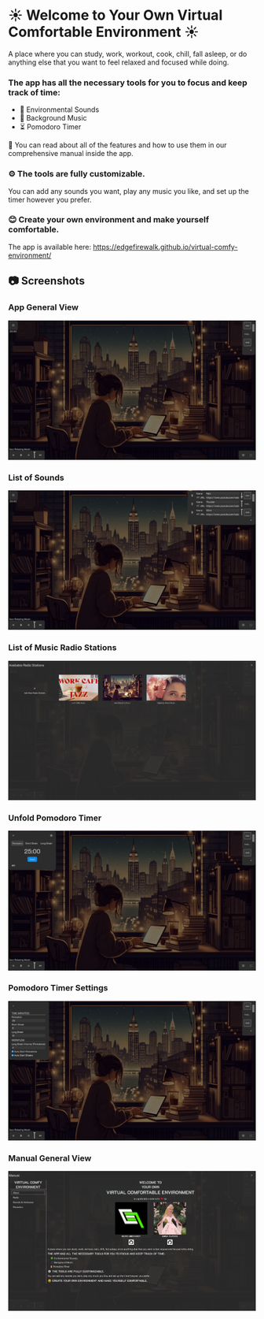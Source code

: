 # ☀️ Welcome to Your Own Virtual Comfortable Environment ☀️

A place where you can study, work, workout, cook, chill, fall asleep, or do anything else that you want to feel relaxed and focused while doing.

### The app has all the necessary tools for you to focus and keep track of time:

- 🌄 Environmental Sounds
- 🎵 Background Music
- ⏳ Pomodoro Timer

📖 You can read about all of the features and how to use them in our comprehensive manual inside the app.

### ⚙️ The tools are fully customizable.

You can add any sounds you want, play any music you like, and set up the timer however you prefer.

### 😊 Create your own environment and make yourself comfortable.

The app is available here: https://edgefirewalk.github.io/virtual-comfy-environment/

## 📷 Screenshots

<!-- TODO: Добавить настоящие скриншоты в папку со скринами -->

### App General View

<p align="center"><img src="screenshots/Main.png" alt="Main View"></p>

### List of Sounds

<p align="center"><img src="screenshots/Sounds.png" alt="List of Sounds"></p>

### List of Music Radio Stations

<p align="center"><img src="screenshots/Radio_Stations.png" alt="Music Radio Stations"></p>

### Unfold Pomodoro Timer

<p align="center"><img src="screenshots/Pomodoro.png" alt="Unfolded Pomodoro Timer"></p>

### Pomodoro Timer Settings

<p align="center"><img src="screenshots/Pomodoro_Settings.png" alt="Pomodoro Timer Settings"></p>

### Manual General View

<p align="center"><img src="screenshots/Manual.png" alt="Manual View"></p>
